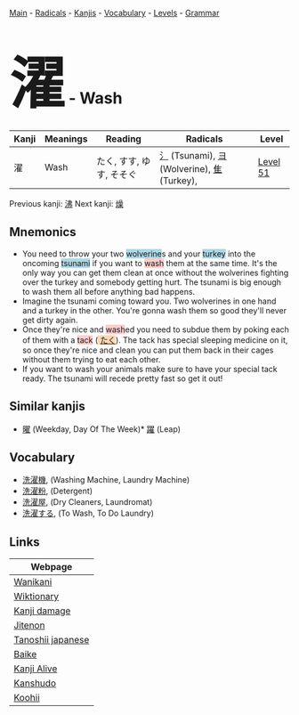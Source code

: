 <style> bigfont {font-size: 100px}</style>
[Main](../index.md) -
[Radicals](../radicals.md) -
[Kanjis](../kanjis.md) -
[Vocabulary](../vocabulary.md) -
[Levels](../levels.md) -
[Grammar](../grammar.md)
# <bigfont> 濯</bigfont> - Wash 

| Kanji | Meanings | Reading | Radicals | Level |
| --- | --- | --- | --- | --- |
| 濯 | Wash | たく, すす, ゆす, そそぐ | [氵](../radicals/氵.md) (Tsunami), [ヨ](../radicals/ヨ.md) (Wolverine), [隹](../radicals/隹.md) (Turkey),  | [Level 51](../levels/wk_level51.md) |

Previous kanji: [沸](沸.md) Next kanji: [燥](燥.md) 

## Mnemonics
 * You need to throw your two <span style="background-color:#ADD8E6"> wolverine</span>s and your <span style="background-color:#ADD8E6"> turkey</span> into the oncoming <span style="background-color:#ADD8E6"> tsunami</span> if you want to <span style="background-color:#ffcccb"> wash</span> them at the same time. It's the only way you can get them clean at once without the wolverines fighting over the turkey and somebody getting hurt. The tsunami is big enough to wash them all before anything bad happens.
* Imagine the tsunami coming toward you. Two wolverines in one hand and a turkey in the other. You're gonna wash them so good they'll never get dirty again.
* Once they're nice and <span style="background-color:#ffcccb"> wash</span>ed you need to subdue them by poking each of them with a <span style="background-color:#ffcccb"> tack</span> (<span style="background-color:#fed8b1"> [たく](https://jisho.org/search/たく)</span>). The tack has special sleeping medicine on it, so once they're nice and clean you can put them back in their cages without them trying to eat each other.
* If you want to wash your animals make sure to have your special tack ready. The tsunami will recede pretty fast so get it out!


## Similar kanjis
 * [曜](曜.md) (Weekday, Day Of The Week)* [躍](躍.md) (Leap)


## Vocabulary
 * [洗濯機](../vocabulary/濯.md), (Washing Machine, Laundry Machine)
* [洗濯粉](../vocabulary/濯.md), (Detergent)
* [洗濯屋](../vocabulary/濯.md), (Dry Cleaners, Laundromat)
* [洗濯する](../vocabulary/濯.md), (To Wash, To Do Laundry)



## Links 

| Webpage |
| --- |
| [Wanikani          ](https://www.wanikani.com/kanji/濯) |
| [Wiktionary        ](https://en.wiktionary.org/wiki/濯) |
| [Kanji damage      ](http://www.kanjidamage.com/kanji/search?utf8=✓&q=濯) |
| [Jitenon           ](https://jitenon.com/kanji/濯) |
| [Tanoshii japanese ](https://www.tanoshiijapanese.com/dictionary/kanji.cfm?k=濯) |
| [Baike             ](https://baike.baidu.com/item/濯) |
| [Kanji Alive       ](https://app.kanjialive.com/濯) |
| [Kanshudo          ](https://www.kanshudo.com/searchmn?q=濯) |
| [Koohii            ](https://kanji.koohii.com/study/kanji/濯) |
